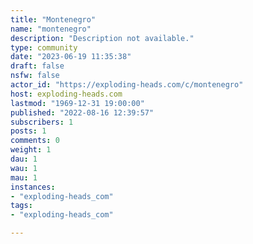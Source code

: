 ```yaml
---
title: "Montenegro" 
name: "montenegro"
description: "Description not available."
type: community
date: "2023-06-19 11:35:38"
draft: false
nsfw: false
actor_id: "https://exploding-heads.com/c/montenegro"
host: exploding-heads.com
lastmod: "1969-12-31 19:00:00"
published: "2022-08-16 12:39:57"
subscribers: 1
posts: 1
comments: 0
weight: 1
dau: 1
wau: 1
mau: 1
instances:
- "exploding-heads_com"
tags: 
- "exploding-heads_com"

---
```

